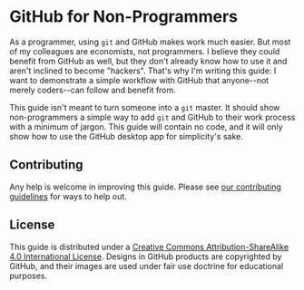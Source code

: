 # GitHub for Non-Programmers

As a programmer, using `git` and GitHub makes work much easier. But most of my colleagues are economists, not programmers. I believe they could benefit from GitHub as well, but they don't already know how to use it and aren't inclined to become "hackers". That's why I'm writing this guide: I want to demonstrate a simple workflow with GitHub that anyone--not merely coders--can follow and benefit from.

This guide isn't meant to turn someone into a `git` master. It should show non-programmers a simple way to add `git` and GitHub to their work process with a minimum of jargon. This guide will contain no code, and it will only show how to use the GitHub desktop app for simplicity's sake.

## Contributing

Any help is welcome in improving this guide. Please see [our contributing guidelines](https://github.com/tvanantwerp/github-for-non-programmers/blob/master/CONTRIBUTING.md) for ways to help out.

## License

This guide is distributed under a [Creative Commons Attribution-ShareAlike 4.0 International License](https://creativecommons.org/licenses/by-sa/4.0/). Designs in GitHub products are copyrighted by GitHub, and their images are used under fair use doctrine for educational purposes.
